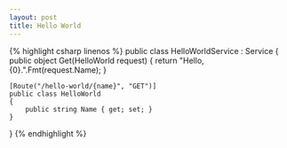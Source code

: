 ```yaml
---
layout: post
title: Hello World
---
```

{% highlight csharp linenos %}
public class HelloWorldService : Service
{
    public object Get(HelloWorld request)
    {
        return "Hello, {0}.".Fmt(request.Name);
    }
    
    [Route("/hello-world/{name}", "GET")]
    public class HelloWorld
    {
        public string Name { get; set; }
    }
}
{% endhighlight %}
